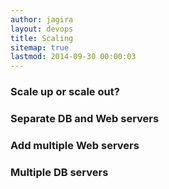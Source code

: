 ```yaml
---
author: jagira
layout: devops
title: Scaling
sitemap: true
lastmod: 2014-09-30 00:00:03
---
```


### Scale up or scale out?


### Separate DB and Web servers


### Add multiple Web servers


### Multiple DB servers




